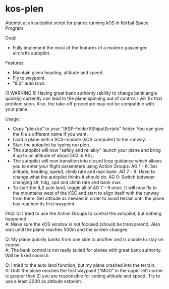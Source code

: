 kos-plen
========


Attempt at an autopilot script for planes running kOS in Kerbal Space Program


Goal:
  - Fully implement the most of the features of a modern passenger aircrafts autopilot.


Features:
  - Maintain given heading, altitude and speed.
  - Fly to waypoint.
  - "ILS" auto land.


!!! WARNING !!! 
Having great bank authority (ability to change bank angle quickly) currently can lead to the plane spinning out of control.
I will fix that problem soon.
Also, the take-off procedure may not be compatible with your plane.

Usage:
- Copy "plen.ks" to your "[KSP-Folder]\Ships\Scripts" folder. You can give the file a different name if you want.
- Load a plane with a SCS-module (kOS computer) to the runway.
- Start the autopilot by typing 
    run plen.
- The autopilot will now "safely and reliably" launch your plane and bring it up to an altitude of about 500 m ASL.
- The autopilot will now transition into closed loop guidance which allows you to enter your flight parameters using Action Groups:
    AG 1 - 6: Set altitude, heading, speed, climb rate and max bank.
    AG 7 - 9: Used to change what the autopilot thinks it should do.
    AG 0:     Switch between changing alt, hdg, spd and climb rate and bank max.
- To start the ILS auto land, toggle all of AG 7 - 9 once. It will now fly to the mountains west of the KSC and start to align itself with the runway from there. Set altitude as needed in order to avoid terrain until the plane has reached its first waypoint.


FAQ:
Q: I tried to use the Action Groups to control the autopilot, but nothing happened.  
A: Make sure the kOS window is not focused (should be transparent). Also wait until the plane reaches 500m and the screen changes.

Q: My plane quickly banks from one side to another and is unable to stay on course.  
A: The bank control is not really suited for planes with great bank authority. Will be fixed soonish.

Q: I tried to the auto land function, but my plane crashed into the terrain.  
A: Until the plane reaches the first waypoint ("MOD" in the upper left corner is greater than 2) you are responsible for setting altitude and speed. Try to use a least 2000 as altitude setpoint.
